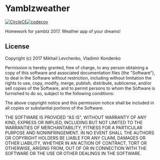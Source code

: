# Yamblzweather
[![CircleCI](https://circleci.com/gh/Mishkun/yamblzweather.svg?style=svg)](https://circleci.com/gh/Mishkun/yamblzweather)[![codecov](https://codecov.io/gh/Mishkun/yamblzweather/branch/master/graph/badge.svg)](https://codecov.io/gh/Mishkun/yamblzweather)

Homework for yamblz 2017. Weather app of your dreams!
## License
Copyright (c) 2017 Mikhail Levchenko, Vladimir Kondenko

Permission is hereby granted, free of charge, to any person obtaining a copy
of this software and associated documentation files (the "Software"), to deal
in the Software without restriction, including without limitation the rights
to use, copy, modify, merge, publish, distribute, sublicense, and/or sell
copies of the Software, and to permit persons to whom the Software is
furnished to do so, subject to the following conditions:

The above copyright notice and this permission notice shall be included in all
copies or substantial portions of the Software.

THE SOFTWARE IS PROVIDED "AS IS", WITHOUT WARRANTY OF ANY KIND, EXPRESS OR
IMPLIED, INCLUDING BUT NOT LIMITED TO THE WARRANTIES OF MERCHANTABILITY,
FITNESS FOR A PARTICULAR PURPOSE AND NONINFRINGEMENT. IN NO EVENT SHALL THE
AUTHORS OR COPYRIGHT HOLDERS BE LIABLE FOR ANY CLAIM, DAMAGES OR OTHER
LIABILITY, WHETHER IN AN ACTION OF CONTRACT, TORT OR OTHERWISE, ARISING FROM,
OUT OF OR IN CONNECTION WITH THE SOFTWARE OR THE USE OR OTHER DEALINGS IN THE
SOFTWARE.